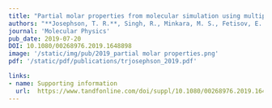 ```yaml
---
title: "Partial molar properties from molecular simulation using multiple linear regression"
authors: "**Josephson, T. R.**, Singh, R., Minkara, M. S., Fetisov, E. O., and Siepmann, J. I."
journal: 'Molecular Physics'
pub_date: 2019-07-20
DOI: 10.1080/00268976.2019.1648898
image: '/static/img/pub/2019_partial molar properties.png'
pdf: '/static/pdf/publications/trjosephson_2019.pdf'

links:
- name: Supporting information
  url:  https://www.tandfonline.com/doi/suppl/10.1080/00268976.2019.1648898
---
```

